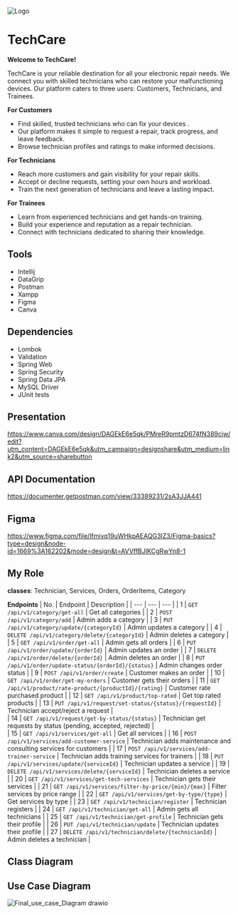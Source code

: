 ![Logo](https://github.com/DeemaSWE/TechCare-old/assets/90179257/94015613-c942-4212-829a-a446b1a9d79a)
# TechCare

__Welcome to TechCare!__

TechCare is your reliable destination for all your electronic repair needs. We connect you with skilled technicians who can  restore your malfunctioning devices. Our platform caters to three users: Customers, Technicians, and Trainees.

__For Customers__

- Find skilled, trusted technicians who can fix your devices .
- Our platform makes it simple to request a repair, track progress, and leave feedback.
- Browse technician profiles and ratings to make informed decisions.

__For Technicians__

- Reach more customers and gain visibility for your repair skills.
- Accept or decline requests, setting your own hours and workload.
- Train the next generation of technicians and leave a lasting impact.

__For Trainees__

- Learn from experienced technicians and get hands-on training.
- Build your experience and reputation as a repair technician.
- Connect with technicians dedicated to sharing their knowledge.

## Tools
- Intellij
- DataGrip
- Postman
- Xampp
- Figma
- Canva

## Dependencies
- Lombok
- Validation
- Spring Web
- Spring Security
- Spring Data JPA
- MySQL Driver
- JUnit tests
## Presentation
https://www.canva.com/design/DAGEkE6e5qk/PMreR9pmtzD674fN389cjw/edit?utm_content=DAGEkE6e5qk&utm_campaign=designshare&utm_medium=link2&utm_source=sharebutton
## API Documentation
https://documenter.getpostman.com/view/33389231/2sA3JJA441
## Figma
https://www.figma.com/file/Ifmivq19uWHkpAEAQG3IZ3/Figma-basics?type=design&node-id=1669%3A162202&mode=design&t=AVVffBJIKCgRwYn8-1
## My Role
__classes__: Technician, Services, Orders, OrderItems, Category

__Endpoints__
| No. | Endpoint | Description |
| --- | --- | --- |
| 1 | `GET /api/v1/category/get-all` | Get all categories |
| 2 | `POST /api/v1/category/add` | Admin adds a category |
| 3 | `PUT /api/v1/category/update/{categoryId}` | Admin updates a category |
| 4 | `DELETE /api/v1/category/delete/{categoryId}` | Admin deletes a category |
| 5 | `GET /api/v1/order/get-all` | Admin gets all orders |
| 6 | `PUT /api/v1/order/update/{orderId}` | Admin updates an order |
| 7 | `DELETE /api/v1/order/delete/{orderId}` | Admin deletes an order |
| 8 | `PUT /api/v1/order/update-status/{orderId}/{status}` | Admin changes order status |
| 9 | `POST /api/v1/order/create` | Customer makes an order |
| 10 | `GET /api/v1/order/get-my-orders` | Customer gets their orders |
| 11 | `GET /api/v1/product/rate-product/{productId}/{rating}` | Customer rate purchased product |
| 12 | `GET /api/v1/product/top-rated` | Get top rated products |
| 13 | `PUT /api/v1/request/set-status/{status}/{requestId}` | Technician accept/reject a request |   
| 14 | `GET /api/v1/request/get-by-status/{status}` | Technician get requests by status (pending, accepted, rejected) |   
| 15 | `GET /api/v1/services/get-all` | Get all services |
| 16 | `POST /api/v1/services/add-customer-service` | Technician adds maintenance and consulting services for customers |
| 17 | `POST /api/v1/services/add-trainer-service` | Technician adds training services for trainers |
| 18 | `PUT /api/v1/services/update/{serviceId}` | Technician updates a service |
| 19 | `DELETE /api/v1/services/delete/{serviceId}` | Technician deletes a service |
| 20 | `GET /api/v1/services/get-tech-services` | Technician gets their services |
| 21 | `GET /api/v1/services/filter-by-price/{min}/{max}` | Filter services by price range |
| 22 | `GET /api/v1/services/get-by-type/{type}` | Get services by type |
| 23 | `GET /api/v1/technician/register` | Technician registers |
| 24 | `GET /api/v1/technician/get-all` | Admin gets all technicians |
| 25 | `GET /api/v1/technician/get-profile` | Technician gets their profile |
| 26 | `PUT /api/v1/technician/update` | Technician updates their profile |
| 27 | `DELETE /api/v1/technician/delete/{technicianId}` | Admin deletes a technician |

## Class Diagram
## Use Case Diagram
![Final_use_case_Diagram drawio](https://github.com/DeemaSWE/test/assets/90179257/68ee24a9-0153-4db3-b50f-3689ca525b07)
